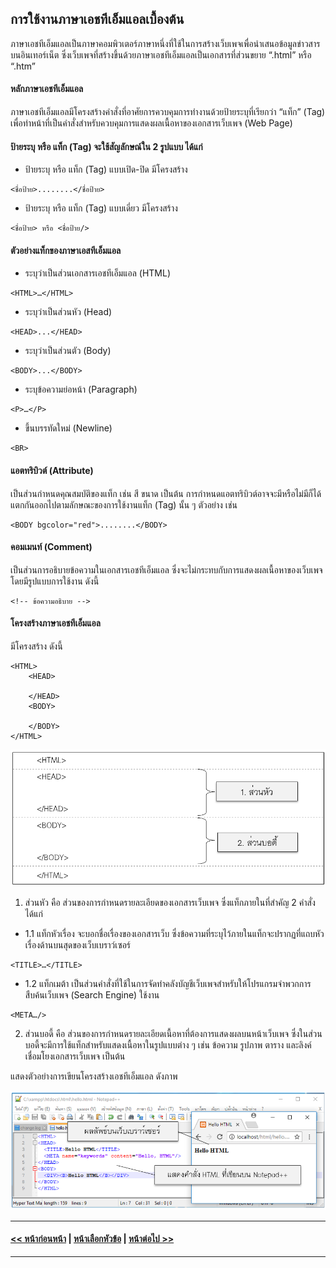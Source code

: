 ## การใช้งานภาษาเอชทีเอ็มแอลเบื้องต้น
ภาษาเอชทีเอ็มแอลเป็นภาษาคอมพิวเตอร์ภาษาหนึ่งที่ใช้ในการสร้างเว็บเพจเพื่อนำเสนอข้อมูลข่าวสารบนอินเทอร์เน็ต ซึ่งเว็บเพจที่สร้างขึ้นด้วยภาษาเอชทีเอ็มแอลเป็นเอกสารที่ส่วนขยาย “.html” หรือ “.htm”

#### หลักภาษาเอชทีเอ็มแอล
ภาษาเอชทีเอ็มแอลมีโครงสร้างคำสั่งที่อาศัยการควบคุมการทำงานด้วยป้ายระบุที่เรียกว่า “แท็ก” (Tag) เพื่อทำหน้าที่เป็นคำสั่งสำหรับควบคุมการแสดงผลเนื้อหาของเอกสารเว็บเพจ (Web Page) 

#### ป้ายระบุ หรือ แท็ก (Tag) จะใช้สัญลักษณ์ใน 2 รูปแบบ ได้แก่
* ป้ายระบุ หรือ แท็ก (Tag) แบบเปิด-ปิด มีโครงสร้าง
```
<ชื่อป้าย>........</ชื่อป้าย>        
```
* ป้ายระบุ หรือ แท็ก (Tag) แบบเดี่ยว มีโครงสร้าง
```
<ชื่อป้าย> หรือ <ชื่อป้าย/>      
```

#### ตัวอย่างแท็กของภาษาเอสทีเอ็มแอล
* ระบุว่าเป็นส่วนเอกสารเอชทีเอ็มแอล (HTML)
```
<HTML>…</HTML>	
```   
* ระบุว่าเป็นส่วนหัว (Head)
```
<HEAD>...</HEAD>
```
* ระบุว่าเป็นส่วนตัว (Body)
```
<BODY>...</BODY>
```
* ระบุข้อความย่อหน้า (Paragraph)
```
<P>…</P>
```
* ขึ้นบรรทัดใหม่ (Newline)
```
<BR>
```    	        
    	            
#### แอตทริบิวต์ (Attribute)
เป็นส่วนกำหนดคุณสมบัติของแท็ก เช่น สี ขนาด เป็นต้น การกำหนดแอตทริบิวต์อาจจะมีหรือไม่มีก็ได้แตกกันออกไปตามลักษณะของการใช้งานแท็ก (Tag) นั้น ๆ ตัวอย่าง เช่น
```
<BODY bgcolor="red">........</BODY>                             
```

#### คอมเมนท์ (Comment) 
เป็นส่วนการอธิบายข้อความในเอกสารเอชทีเอ็มแอล ซึ่งจะไม่กระทบกับการแสดงผลเนื้อหาของเว็บเพจ โดยมีรูปแบบการใช้งาน ดังนี้
```
<!-- ข้อความอธิบาย -->                             
```

#### โครงสร้างภาษาเอชทีเอ็มแอล
มีโครงสร้าง ดังนี้
```
<HTML>
    <HEAD>

    </HEAD>
    <BODY>

    </BODY>
</HTML>                       
```

<img src=img/ch02_08.png>

1. ส่วนหัว คือ ส่วนของการกำหนดรายละเอียดของเอกสารเว็บเพจ ซึ่งแท็กภายในที่สำคัญ 2 คำสั่ง ได้แก่
* 1.1 แท็กหัวเรื่อง จะบอกชื่อเรื่องของเอกสารเว็บ ซึ่งข้อความที่ระบุไว้ภายในแท็กจะปรากฏที่แถบหัวเรื่องด้านบนสุดของเว็บเบราว์เซอร์
```
<TITLE>…</TITLE>
```
* 1.2  แท็กเมต้า เป็นส่วนคำสั่งที่ใช้ในการจัดทำคลังบัญชีเว็บเพจสำหรับให้โปรแกรมจำพวกการสืบค้นเว็บเพจ (Search Engine) ใช้งาน
```
<META…/> 
```
2. ส่วนบอดี้ คือ ส่วนของการกำหนดรายละเอียดเนื้อหาที่ต้องการแสดงผลบนหน้าเว็บเพจ ซึ่งในส่วนบอดี้จะมีการใช้แท็กสำหรับแสดงเนื้อหาในรูปแบบต่าง ๆ เช่น ข้อความ รูปภาพ ตาราง และลิงค์เชื่อมโยงเอกสารเว็บเพจ เป็นต้น

แสดงตัวอย่างการเขียนโครงสร้างเอชทีเอ็มแอล ดังภาพ

<img src=img/ch02_09.png>

---
#### [<< หน้าก่อนหน้า](0202.md) | [หน้าเลือกหัวข้อ](README.md) | [หน้าต่อไป >>](0204.md)
---
